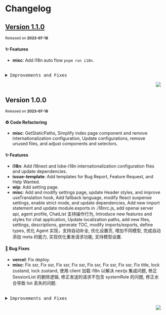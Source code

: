 <a name="readme-top"></a>

# Changelog

## [Version 1.1.0](https://github.com/lobehub/lobe-chat/compare/v1.0.0...v1.1.0)

<sup>Released on **2023-07-18**</sup>

#### ✨ Features

- **misc**: Add i18n auto flow `pnpm run i18n`.

<br/>

<details>
<summary><kbd>Improvements and Fixes</kbd></summary>

#### What's improved

- **misc**: Add i18n auto flow `pnpm run i18n` ([e18fc57](https://github.com/lobehub/lobe-chat/commit/e18fc57))

</details>

<div align="right">

[![](https://img.shields.io/badge/-BACK_TO_TOP-151515?style=flat-square)](#readme-top)

</div>

## Version 1.0.0

<sup>Released on **2023-07-18**</sup>

#### ♻ Code Refactoring

- **misc**: GetStaticPaths, Simplify index page component and remove internationalization configuration, Update configurations, remove unused files, and adjust components and selectors.

#### ✨ Features

- **i18n**: Add i18next and lobe-i18n internationalization configuration files and update dependencies.
- **issue-template**: Add templates for Bug Report, Feature Request, and Help Wanted.
- **wip**: Add setting page.
- **misc**: Add and modify settings page, update Header styles, and improve useTranslation hook, Add fallback language, modify React suspense settings, enable strict mode, and update dependencies, Add new import statement and update module.exports in .i18nrc.js, add openai server api, agent profile, ChatList 支持操作行为, Introduce new features and styles for chat application, Update localization paths, add new files, settings, descriptions, generate TOC, modify imports/exports, define types, 优化 Agent 实现，支持自动补全, 优化设置页, 增加不同模型, 完成自动添加 meta 的能力, 实现优化重发请求功能, 支持模型设置.

#### 🐛 Bug Fixes

- **vercel**: Fix deploy.
- **misc**: Fix ssr, Fix ssr, Fix ssr, Fix ssr, Fix ssr, Fix ssr, Fix ssr, Fix title, lock zustand, lock zustand, 使用 client 加载 i18n 以解决 nextjs 集成问题, 修正 SessionList 的删除逻辑, 修正发送的请求不包含 systemRole 的问题, 修正水合导致 list 丢失的问题.

<br/>

<details>
<summary><kbd>Improvements and Fixes</kbd></summary>

#### Code refactoring

- **misc**: GetStaticPaths ([59dcbe9](https://github.com/lobehub/lobe-chat/commit/59dcbe9))
- **misc**: Simplify index page component and remove internationalization configuration ([47c3f0e](https://github.com/lobehub/lobe-chat/commit/47c3f0e))
- **misc**: Update configurations, remove unused files, and adjust components and selectors ([23524b2](https://github.com/lobehub/lobe-chat/commit/23524b2))

#### What's improved

- **i18n**: Add i18next and lobe-i18n internationalization configuration files and update dependencies ([53cd87c](https://github.com/lobehub/lobe-chat/commit/53cd87c))
- **issue-template**: Add templates for Bug Report, Feature Request, and Help Wanted ([6c01ce7](https://github.com/lobehub/lobe-chat/commit/6c01ce7))
- **wip**: Add setting page ([88d837f](https://github.com/lobehub/lobe-chat/commit/88d837f))
- **misc**: Add and modify settings page, update Header styles, and improve useTranslation hook ([4a1995f](https://github.com/lobehub/lobe-chat/commit/4a1995f))
- **misc**: Add fallback language, modify React suspense settings, enable strict mode, and update dependencies ([8ecd401](https://github.com/lobehub/lobe-chat/commit/8ecd401))
- **misc**: Add new import statement and update module.exports in .i18nrc.js ([32e0255](https://github.com/lobehub/lobe-chat/commit/32e0255))
- **misc**: Add openai server api ([59d381e](https://github.com/lobehub/lobe-chat/commit/59d381e))
- **misc**: Agent profile ([e9560a8](https://github.com/lobehub/lobe-chat/commit/e9560a8))
- **misc**: ChatList 支持操作行为 ([30da537](https://github.com/lobehub/lobe-chat/commit/30da537))
- **misc**: Introduce new features and styles for chat application ([cef01c0](https://github.com/lobehub/lobe-chat/commit/cef01c0))
- **misc**: Update localization paths, add new files, settings, descriptions, generate TOC, modify imports/exports, define types, closes [#11](https://github.com/lobehub/lobe-chat/issues/11) ([579a0bf](https://github.com/lobehub/lobe-chat/commit/579a0bf))
- **misc**: 优化 Agent 实现，支持自动补全 ([455a1f7](https://github.com/lobehub/lobe-chat/commit/455a1f7))
- **misc**: 优化设置页 ([47b316c](https://github.com/lobehub/lobe-chat/commit/47b316c))
- **misc**: 增加不同模型 ([d95027d](https://github.com/lobehub/lobe-chat/commit/d95027d))
- **misc**: 完成自动添加 meta 的能力 ([a82f35d](https://github.com/lobehub/lobe-chat/commit/a82f35d))
- **misc**: 实现优化重发请求功能 ([d7195d9](https://github.com/lobehub/lobe-chat/commit/d7195d9))
- **misc**: 支持模型设置 ([170567a](https://github.com/lobehub/lobe-chat/commit/170567a))

#### What's fixed

- **vercel**: Fix deploy ([626c4ce](https://github.com/lobehub/lobe-chat/commit/626c4ce))
- **misc**: Fix ssr ([be6281d](https://github.com/lobehub/lobe-chat/commit/be6281d))
- **misc**: Fix ssr ([9a13ec0](https://github.com/lobehub/lobe-chat/commit/9a13ec0))
- **misc**: Fix ssr ([a834e76](https://github.com/lobehub/lobe-chat/commit/a834e76))
- **misc**: Fix ssr ([a51cc0c](https://github.com/lobehub/lobe-chat/commit/a51cc0c))
- **misc**: Fix ssr ([4da2829](https://github.com/lobehub/lobe-chat/commit/4da2829))
- **misc**: Fix ssr ([c733936](https://github.com/lobehub/lobe-chat/commit/c733936))
- **misc**: Fix ssr ([40b9e93](https://github.com/lobehub/lobe-chat/commit/40b9e93))
- **misc**: Fix title ([0b7baf4](https://github.com/lobehub/lobe-chat/commit/0b7baf4))
- **misc**: Lock zustand ([85e5007](https://github.com/lobehub/lobe-chat/commit/85e5007))
- **misc**: Lock zustand ([3198753](https://github.com/lobehub/lobe-chat/commit/3198753))
- **misc**: 使用 client 加载 i18n 以解决 nextjs 集成问题, closes [#10](https://github.com/lobehub/lobe-chat/issues/10) ([390ebfe](https://github.com/lobehub/lobe-chat/commit/390ebfe))
- **misc**: 修正 SessionList 的删除逻辑 ([d37bb47](https://github.com/lobehub/lobe-chat/commit/d37bb47))
- **misc**: 修正发送的请求不包含 systemRole 的问题 ([a3653a4](https://github.com/lobehub/lobe-chat/commit/a3653a4))
- **misc**: 修正水合导致 list 丢失的问题 ([a3d9724](https://github.com/lobehub/lobe-chat/commit/a3d9724))

</details>

<div align="right">

[![](https://img.shields.io/badge/-BACK_TO_TOP-151515?style=flat-square)](#readme-top)

</div>

